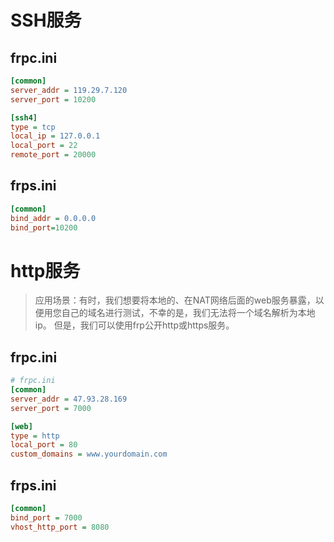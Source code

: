 # SSH服务


## frpc.ini

```ini
[common]
server_addr = 119.29.7.120
server_port = 10200

[ssh4]
type = tcp
local_ip = 127.0.0.1
local_port = 22
remote_port = 20000
```

## frps.ini

```ini
[common]
bind_addr = 0.0.0.0
bind_port=10200
```

# http服务

> 应用场景：有时，我们想要将本地的、在NAT网络后面的web服务暴露，以便用您自己的域名进行测试，不幸的是，我们无法将一个域名解析为本地ip。
但是，我们可以使用frp公开http或https服务。

## frpc.ini

```ini
# frpc.ini
[common]
server_addr = 47.93.28.169
server_port = 7000

[web]
type = http
local_port = 80
custom_domains = www.yourdomain.com
```

## frps.ini

```ini
[common] 
bind_port = 7000
vhost_http_port = 8080
```